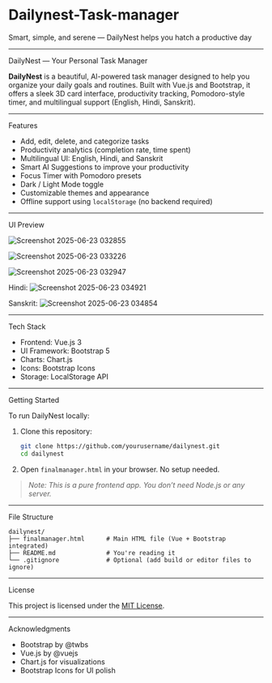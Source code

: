 # Dailynest-Task-manager
Smart, simple, and serene — DailyNest helps you hatch a productive day


---

DailyNest — Your Personal Task Manager

**DailyNest** is a beautiful, AI-powered task manager designed to help you organize your daily goals and routines. Built with Vue.js and Bootstrap, it offers a sleek 3D card interface, productivity tracking, Pomodoro-style timer, and multilingual support (English, Hindi, Sanskrit).

---

 Features

*  Add, edit, delete, and categorize tasks
* Productivity analytics (completion rate, time spent)
* Multilingual UI: English, Hindi, and Sanskrit
* Smart AI Suggestions to improve your productivity
* Focus Timer with Pomodoro presets
* Dark / Light Mode toggle
*  Customizable themes and appearance
*  Offline support using `localStorage` (no backend required)

---

 UI Preview

![Screenshot 2025-06-23 032855](https://github.com/user-attachments/assets/d9075fc2-b654-4e4d-8fc6-f5ed032f85e4)

![Screenshot 2025-06-23 033226](https://github.com/user-attachments/assets/7838a8bf-f227-4b5a-91e4-dfcbbe662c9e)

![Screenshot 2025-06-23 032947](https://github.com/user-attachments/assets/46e81037-b5c1-4007-9128-c85945204cab)




 Hindi:
![Screenshot 2025-06-23 034921](https://github.com/user-attachments/assets/7afb4462-f881-4762-9528-2e23f56823e2)

Sanskrit:
![Screenshot 2025-06-23 034854](https://github.com/user-attachments/assets/7585c84b-62bd-4708-a2f4-792bfc0057e5)







---

 Tech Stack

* Frontend: Vue.js 3
* UI Framework: Bootstrap 5
* Charts: Chart.js
* Icons: Bootstrap Icons
* Storage: LocalStorage API

---

 Getting Started

To run DailyNest locally:

1. Clone this repository:

   ```bash
   git clone https://github.com/yourusername/dailynest.git
   cd dailynest
   ```

2. Open `finalmanager.html` in your browser. No setup needed.

> *Note: This is a pure frontend app. You don’t need Node.js or any server.*

---

 File Structure

```
dailynest/
├── finalmanager.html      # Main HTML file (Vue + Bootstrap integrated)
├── README.md              # You're reading it
└── .gitignore             # Optional (add build or editor files to ignore)
```

---

 License

This project is licensed under the [MIT License](LICENSE).

---

Acknowledgments

* Bootstrap by @twbs
* Vue.js by @vuejs
* Chart.js for visualizations
* Bootstrap Icons for UI polish

